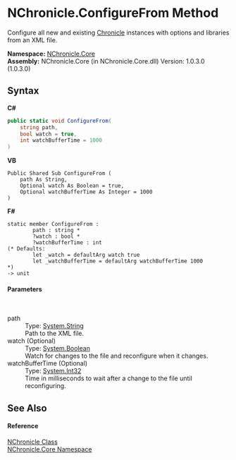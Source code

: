 # NChronicle.ConfigureFrom Method 
 

Configure all new and existing <a href="T_NChronicle_Core_Model_Chronicle.md">Chronicle</a> instances with options and libraries from an XML file.

**Namespace:**&nbsp;<a href="N_NChronicle_Core.md">NChronicle.Core</a><br />**Assembly:**&nbsp;NChronicle.Core (in NChronicle.Core.dll) Version: 1.0.3.0 (1.0.3.0)

## Syntax

**C#**<br />
``` C#
public static void ConfigureFrom(
	string path,
	bool watch = true,
	int watchBufferTime = 1000
)
```

**VB**<br />
``` VB
Public Shared Sub ConfigureFrom ( 
	path As String,
	Optional watch As Boolean = true,
	Optional watchBufferTime As Integer = 1000
)
```

**F#**<br />
``` F#
static member ConfigureFrom : 
        path : string * 
        ?watch : bool * 
        ?watchBufferTime : int 
(* Defaults:
        let _watch = defaultArg watch true
        let _watchBufferTime = defaultArg watchBufferTime 1000
*)
-> unit 

```


#### Parameters
&nbsp;<dl><dt>path</dt><dd>Type: <a href="http://msdn2.microsoft.com/en-us/library/s1wwdcbf" target="_blank">System.String</a><br />Path to the XML file.</dd><dt>watch (Optional)</dt><dd>Type: <a href="http://msdn2.microsoft.com/en-us/library/a28wyd50" target="_blank">System.Boolean</a><br />Watch for changes to the file and reconfigure when it changes.</dd><dt>watchBufferTime (Optional)</dt><dd>Type: <a href="http://msdn2.microsoft.com/en-us/library/td2s409d" target="_blank">System.Int32</a><br />Time in milliseconds to wait after a change to the file until reconfiguring.</dd></dl>

## See Also


#### Reference
<a href="T_NChronicle_Core_NChronicle.md">NChronicle Class</a><br /><a href="N_NChronicle_Core.md">NChronicle.Core Namespace</a><br />
